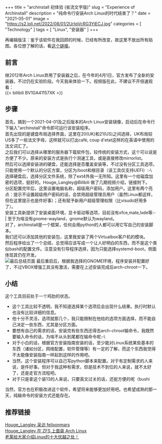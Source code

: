 +++
title = "archinstall 初体验 (省流文字版)"
slug = "Experience of Archinstall"
description = "纯命令行安装Arch Linux的时代结束了？"
date = "2021-05-01"
image = "https://s2.loli.net/2022/08/01/2UrIqVcRG3YiECJ.jpg"
categories = [
    "Technology"
]
tags = [
    "Linux",
    "安装器"
]
+++

再编辑版注：鉴于该软件在我回顾的时候，已经有所改变，故这里不放出所有贴图。各位想了解的话，看[这个链接](https://wiki.archlinux.org/title/Archinstall)。  

## 前言
继2012年Arch Linux弃用了安装器之后，在今年的4月1日，官方发布了全新的安装器，不过仍在实验阶段。今天我来体验一下。视频版在此，不建议不开倍速观看：  
{{< bilibili BV1GA41157XK >}}

## 步骤
首先，搞到一个2021-04-01及之后版本的Arch Linux安装镜像，启动后在命令行下输入"archinstall"命令即可运行该安装程序。  
首先出现的是键盘布局选择界面，这里在20(UK)和21(US)之间选择，UK布局较US多了一些法文字母，这样就可以打出café, coup d'etat这样的在英语中使用的法文词汇了。  
之后我们可以选择从哪里的服务器下载软件包，较传统的安装方式，这个可以说是方便了不少。原来的安装方式是执行个测速工具，或是直接修改mirrorlist。  
然后可以选择安装进的硬盘，还能选择是否覆盖安装等，不过没有分区工具选项，只能使用一个默认的分区方案，分区为/boot和根目录（该工具仅支持UEFI）:-\  
选择硬盘后，选择分区文件系统，除了ext4外我一无所知。这里有一个给磁盘加密的选项，挺好的。Houge_Langley@Bilibili 做了几期视频介绍，链接附下。  
分区配置完毕后，这里设置电脑名称，超级用户密码，添加用户。这里有两个亮点：提示不设置超级用户密码的话，会禁用超级管理员用户（虽然Linux都这样，但在这里提示也是件好事）；还有赋予新用户超级管理权限（比visudo好用多了）。  
安装工具新提供了安装桌面环境，显卡驱动等选项，目前没有xfce,mate,lxde等:-| 至于为啥没有gnome-wayland，gnome默认为wayland。  
对了，archinstall是一个框架，任何会用python的人都可以用它写自己的安装脚本。  
我们还可以添加其他的安装包，这里我安装了两个Virtualbox客户机的模块。  
然后程序给出了一个总结，总觉得应该写成一个让人好明白的东西，而不是这个类似bash的配置文件。注意没有引导程序选择，因为只能选择systemd-boot，侧面体现其仍在开发。  
![最后总结页面](https://s2.loli.net/2022/08/01/h9Mpb6UzmPQ1nrF.png)
最后重启后，根据我选择的GNOME环境，程序安装并配置好了，不过VBOX增强工具没有激活，需要在上述安装完成后arch-chroot一下。  
## 小结
这个工具目前处于一个鸡肋的状态。
* 这个工具比较不透明，我不知道选择某个选项后会出现什么结果。执行时默认也没有比较详细的信息。
* 他十分不灵活，选项就那几个，我只能限制在他给的选项方面选择，而不能自己决定一些东西，尤其是分区方面。
* 要想有自己的需求的话，安装完有些东西还得去arch-chroot输命令，我既然要输入命令的话，为啥不从头到尾都在输命令呢:-\
* 对于小白的话，根据官方安装指南安装的话，至少能对Linux系统某些基本的东西（诸如分区，网络配置，软件管理等）有一定的了解，而这个东西我觉得不太能像安装指南一样起到这样的作用吧。
* 当然，这个安装程序可以自己写python脚本来配置。对于有定制需求的人来说，是件好事。但对于我这种有需求，但是技术不到位的人来说，就不太好了，还是走官方流程吧。
* 对于只是拿这个装13的人来说，只要英文过关的话，还挺方便的呢（bushi

当然，官方也在积极改进这个软件，希望将来能够更加好用吧。也希望成熟的那一天，纯输命令的安装方式还能存在。
## 推荐链接
[Houge_Langley 采访 felixonmars](https://www.bilibili.com/video/BV1BZ4y1G7ie)  
[Houge_Langley 在 ZFS 上面装 Arch Linux](https://www.bilibili.com/video/BV1s5411N7qN)  
[老莱给大家介绍Linux的十大优越之处！](https://www.bilibili.com/video/BV1X7411K7fo)
